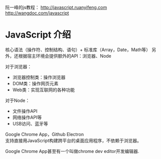 阮一峰的js教程：
http://javascript.ruanyifeng.com
http://wangdoc.com/javascript



# JavaScript 介绍
核心语法（操作符、控制结构、语句）+ 标准库（Array，Date，Math等）
另外，还根据宿主环境会提供额外的API：浏览器、Node

对于浏览器：
- 浏览器控制类：操作浏览器
- DOM类：操作网页元素
- Web类：实现互联网的各种功能

对于Node：
- 文件操作API
- 网络操作API等
- USB访问、蓝牙等

Google Chrome App，Github Electron   
支持直接用JavaScript构建跨平台的桌面应用程序，不依赖于浏览器。

Google Chrome App甚至有一个叫做chrome dev editor开发编辑器.

 
